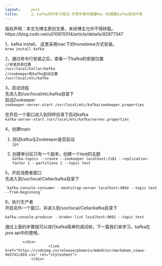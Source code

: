 ```yaml
---
layout:     post
title:      2，kafka系列学习笔记-手把手教你搭建Mac OS搭建kafka调试环境
---
```

<div id="article_content" class="article_content clearfix csdn-tracking-statistics" data-pid="blog" data-mod="popu_307" data-dsm="post">
								<div class="article-copyright">
					版权声明：本文为博主原创文章，未经博主允许不得转载。					https://blog.csdn.net/u010970014/article/details/82977347				</div>
								            <div id="content_views" class="markdown_views prism-atom-one-dark">
							<!-- flowchart 箭头图标 勿删 -->
							<svg xmlns="http://www.w3.org/2000/svg" style="display: none;"><path stroke-linecap="round" d="M5,0 0,2.5 5,5z" id="raphael-marker-block" style="-webkit-tap-highlight-color: rgba(0, 0, 0, 0);"></path></svg>
							<p>1，kafka install。  这里采用mac下的homebrew方式安装。<br>
<code>brew install kafka</code></p>
<p>2，通过命令行安装之后，查看一下kafka的安装位置<br>
<code>//安装目录位置</code><br>
<code>/usr/local/Cellar/kafka</code><br>
<code>//zookeeper和kafka启动位置</code><br>
<code>/usr/local/etc/kafka</code></p>
<p>3，启动流程<br>
先进入到/usr/local/etc/kafka目录下<br>
启动Zookeeper<br>
<code>zookeeper-server-start /usr/local/etc/kafka/zookeeper.properties</code></p>
<p>在开启一个窗口进入到同样目录下启动kafka<br>
<code>kafka-server-start /usr/local/etc/kafka/server.properties</code></p>
<p>4，创建topic</p>
<ol>
<li>
<p>测试kafka与Zookeeper是否启动<br>
<code>jps</code></p>
</li>
<li>
<p>创建单分区只有一个副本，创建一个test的主题<br>
<code>kafka-topics --create --zookeeper localhost:2181 --replication-factor 1 --partitions 1 --topic test</code></p>
</li>
</ol>
<p>5，开启消费者窗口<br>
先进入到/usr/local/Cellar/kafka目录下</p>
<pre><code>`kafka-console-consumer --bootstrap-server localhost:9092 --topic test --from-beginning`
</code></pre>
<p>6，执行生产者<br>
开启另外一个窗口，并进入到/usr/local/Cellar/kafka目录下</p>
<p><code>kafka-console-producer --broker-list localhost:9092 --topic test</code></p>
<p>通过上面的步骤就可以进行kafka简单的调试啦，下一篇我们来学习，kafka在java api中的使用。</p>

            </div>
						<link href="https://csdnimg.cn/release/phoenix/mdeditor/markdown_views-9e5741c4b9.css" rel="stylesheet">
                </div>
